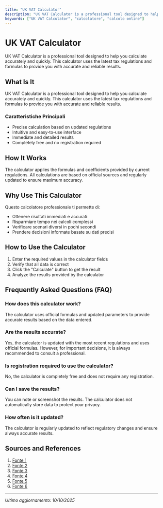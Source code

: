 ```yaml
---
title: "UK VAT Calculator"
description: "UK VAT Calculator is a professional tool designed to help you calculate accurately and quickly. This calculator uses the latest tax regulations and formulas to provide you with accurate and reliable results."
keywords: ["UK VAT Calculator", "calcolatore", "calcolo online"]
---
```


# UK VAT Calculator

UK VAT Calculator is a professional tool designed to help you calculate accurately and quickly. This calculator uses the latest tax regulations and formulas to provide you with accurate and reliable results.

## What Is It

UK VAT Calculator is a professional tool designed to help you calculate accurately and quickly. This calculator uses the latest tax regulations and formulas to provide you with accurate and reliable results.

### Caratteristiche Principali

- Precise calculation based on updated regulations
- Intuitive and easy-to-use interface
- Immediate and detailed results
- Completely free and no registration required

## How It Works

The calculator applies the formulas and coefficients provided by current regulations. All calculations are based on official sources and regularly updated to ensure maximum accuracy.

## Why Use This Calculator

Questo calcolatore professionale ti permette di:

- Ottenere risultati immediati e accurati
- Risparmiare tempo nei calcoli complessi
- Verificare scenari diversi in pochi secondi
- Prendere decisioni informate basate su dati precisi

## How to Use the Calculator

1. Enter the required values in the calculator fields
2. Verify that all data is correct
3. Click the "Calculate" button to get the result
4. Analyze the results provided by the calculator

## Frequently Asked Questions (FAQ)

### How does this calculator work?

The calculator uses official formulas and updated parameters to provide accurate results based on the data entered.

### Are the results accurate?

Yes, the calculator is updated with the most recent regulations and uses official formulas. However, for important decisions, it is always recommended to consult a professional.

### Is registration required to use the calculator?

No, the calculator is completely free and does not require any registration.

### Can I save the results?

You can note or screenshot the results. The calculator does not automatically store data to protect your privacy.

### How often is it updated?

The calculator is regularly updated to reflect regulatory changes and ensure always accurate results.

## Sources and References

1. [Fonte 1](http://vatcalculator.co.uk/)
2. [Fonte 2](https://www.vatcalculators.co.uk/)
3. [Fonte 3](https://vatcalconline.com/)
4. [Fonte 4](https://wise.com/gb/vat/calculator)
5. [Fonte 5](https://vatulator.co.uk/)
6. [Fonte 6](https://www.contractorcalculator.co.uk/vatcalculator.aspx)

---

*Ultimo aggiornamento: 10/10/2025*
